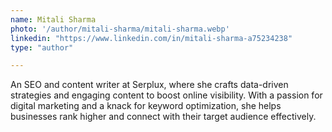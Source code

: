 ```yaml
---
name: Mitali Sharma
photo: '/author/mitali-sharma/mitali-sharma.webp'
linkedin: "https://www.linkedin.com/in/mitali-sharma-a75234238"
type: "author"

---
```

 An SEO and content writer at Serplux, where she crafts data-driven strategies and engaging content to boost online visibility. With a passion for digital marketing and a knack for keyword optimization, she helps businesses rank higher and connect with their target audience effectively.